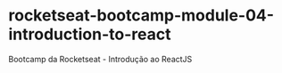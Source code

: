 # rocketseat-bootcamp-module-04-introduction-to-react
Bootcamp da Rocketseat - Introdução ao ReactJS
